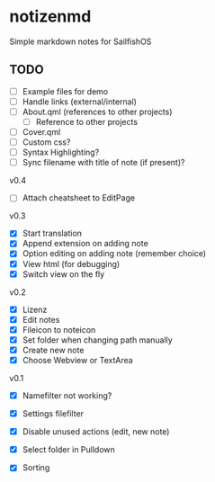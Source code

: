 # notizenmd
Simple markdown notes for SailfishOS

## TODO

- [ ] Example files for demo
- [ ] Handle links (external/internal)
- [ ] About.qml (references to other projects)
    - [ ] Reference to other projects
- [ ] Cover.qml
- [ ] Custom css?
- [ ] Syntax Highlighting?
- [ ] Sync filename with title of note (if present)?

v0.4
- [ ] Attach cheatsheet to EditPage


v0.3
- [x] Start translation
- [x] Append extension on adding note
- [x] Option editing on adding note (remember choice)
- [x] View html (for debugging)
- [x] Switch view on the fly

v0.2
- [x] Lizenz
- [x] Edit notes
- [x] Fileicon to noteicon
- [x] Set folder when changing path manually
- [x] Create new note
- [x] Choose Webview or TextArea

v0.1

- [x] Namefilter not working?
- [x] Settings filefilter
- [x] Disable unused actions (edit, new note)
- [x] Select folder in Pulldown
- [x] Sorting

